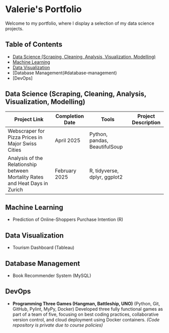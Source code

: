 # Valerie's Portfolio
Welcome to my portfolio, where I display a selection of my data science projects.

## Table of Contents
- [Data Science (Scraping, Cleaning, Analysis, Visualization, Modelling)](#data-science-scraping-cleaning-analysis-visualization-modelling)
- [Machine Learning](#machine-learning)
- [Data Visualization](#data-visualization)
- [Database Management(#database-management)
- [DevOps]

## Data Science (Scraping, Cleaning, Analysis, Visualization, Modelling)

| Project Link                                                                   | Completion Date | Tools                         | Project Description |
| -------------------------------------------------------------------------------| --------------- | ------------------------------|---------------------|
| Webscraper for Pizza Prices in Major Swiss Cities                              |  April 2025     | Python, pandas, BeautifulSoup |                     |
| Analysis of the Relationship between Mortality Rates and Heat Days in Zurich   |  February 2025  | R, tidyverse, dplyr, ggplot2  |                     |

## Machine Learning
- Prediction of Online-Shoppers Purchase Intention (R)

## Data Visualization
- Tourism Dashboard (Tableau)

## Database Management
- Book Recommender System (MySQL)

## DevOps
- **Programming Three Games (Hangman, Battleship, UNO)** (Python, Git, GitHub, Pylint, MyPy, Docker)
Developed three fully functional games as part of a team of five, focusing on best coding practices, collaborative version control, and cloud deployment using Docker containers. *(Code repository is private due to course policies)*
